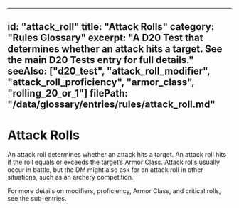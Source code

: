 
---
id: "attack_roll"
title: "Attack Rolls"
category: "Rules Glossary"
excerpt: "A D20 Test that determines whether an attack hits a target. See the main D20 Tests entry for full details."
seeAlso: ["d20_test", "attack_roll_modifier", "attack_roll_proficiency", "armor_class", "rolling_20_or_1"]
filePath: "/data/glossary/entries/rules/attack_roll.md"
---
# Attack Rolls
An attack roll determines whether an attack hits a target. An attack roll hits if the roll equals or exceeds the target’s Armor Class. Attack rolls usually occur in battle, but the DM might also ask for an attack roll in other situations, such as an archery competition.

For more details on modifiers, proficiency, Armor Class, and critical rolls, see the sub-entries.
